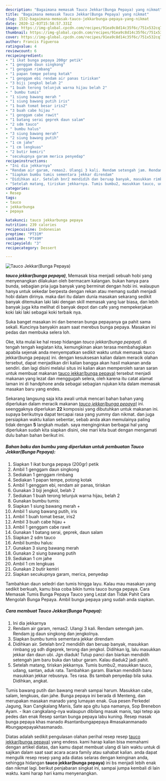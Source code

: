 ```yaml
---
description: "Bagaimana memasak Tauco Jekkar(Bunga Pepaya) yang nikmat"
title: "Bagaimana memasak Tauco Jekkar(Bunga Pepaya) yang nikmat"
slug: 1532-bagaimana-memasak-tauco-jekkarbunga-pepaya-yang-nikmat
date: 2020-12-03T15:58:57.331Z
image: https://img-global.cpcdn.com/recipes/91ea9c8d14c35f6c/751x532cq70/tauco-jekkarbunga-pepaya-foto-resep-utama.jpg
thumbnail: https://img-global.cpcdn.com/recipes/91ea9c8d14c35f6c/751x532cq70/tauco-jekkarbunga-pepaya-foto-resep-utama.jpg
cover: https://img-global.cpcdn.com/recipes/91ea9c8d14c35f6c/751x532cq70/tauco-jekkarbunga-pepaya-foto-resep-utama.jpg
author: Francis Figueroa
ratingvalue: 4
reviewcount: 6
recipeingredient:
- "1 ikat bunga pepaya 200gr petik"
- "1 genggam daun singkong"
- "1 genggam rimbang"
- "1 papan tempe potong kotak"
- "1 genggam ebi rendam air panas tiriskan"
- "3 biji jengkol belah 2"
- "1 buah terong telunjuk warna hijau belah 2"
- " bumbu tumis"
- "1 siung bawang merah "
- "1 siung bawang putih iris"
- "1 buah tomat besar iris2"
- "3 buah cabe hijau "
- "1 genggam cabe rawit"
- "1 batang serai geprek daun salam"
- "2 sdm tauco"
- " bumbu halus"
- "3 siung bawang merah"
- "2 siung bawang putih"
- "1 cm jahe"
- "1 cm lengkuas"
- "2 butir kemiri"
- "secukupnya garam merica penyedap"
recipeinstructions:
- "Ini dia jekkarnya"
- "Rendam air garam, remas2. Ulangi 3 kali. Rendam setengah jam. Rendam jg daun singkong dan jengkolnya."
- "Siapkan bumbu tumis sementara jekkar direndam"
- "Didihkan air. Setelah bnr2 mendidih dan beruap banyak, masukkan rimbang yg sdh digeprek, terong dan jengkol. Didihkan lg, lalu masukkan jekkar dan daun ubi. Jgn diaduk! Tutup panci dan biarkan mendidih setengah jam baru buka dan tabur garam. Kalau diaduk2 jadi pahit."
- "Setelah matang, tiriskan jekkarnya. Tumis bumbu2, masukkan tauco, udang, santan, aduk rata. Tambahkan garam. Biarkan mendidih baru masukkan jekkar rebusnya. Tes rasa. Bs tambah penyedap bila suka. Didihkan, angkat."
categories:
- Resep
tags:
- tauco
- jekkarbunga
- pepaya

katakunci: tauco jekkarbunga pepaya 
nutrition: 239 calories
recipecuisine: Indonesian
preptime: "PT31M"
cooktime: "PT49M"
recipeyield: "3"
recipecategory: Dessert

---
```



![Tauco Jekkar(Bunga Pepaya)](https://img-global.cpcdn.com/recipes/91ea9c8d14c35f6c/751x532cq70/tauco-jekkarbunga-pepaya-foto-resep-utama.jpg)

<b><i>tauco jekkar(bunga pepaya)</i></b>, Memasak bisa menjadi sebuah hobi yang menyenangkan dilakukan oleh bermacam kalangan. bukan hanya para bunda, sebagian pria juga banyak yang berminat dengan hobi ini. walaupun hanya untuk sekedar berpesta dengan rekan atau memang sudah menjadi hobi dalam dirinya. maka dari itu dalam dunia masakan sekarang sedikit banyak ditemukan laki laki dengan skill memasak yang luar biasa, dan lebih banyak juga kita melihat di banyak depot dan cafe yang mempekerjakan koki laki laki sebagai koki terbaik nya.

Suka banget masakan ini dan beneran bunga pepayanya ga pahit sama sekali. Kuncinya banyakin asam saat merebus bunga pepaya. Masakan ini pedas dan membuka selera loh.

Oke, kita mulai ke hal resep hidangan <i>tauco jekkar(bunga pepaya)</i>. di tengah tengah kegiatan kita, kemungkinan akan terasa membahagiakan apabila sejenak anda menyempatkan sedikit waktu untuk memasak tauco jekkar(bunga pepaya) ini. dengan kesuksesan kalian dalam meracik olahan tersebut, dapat menjadikan diri kalian bangga akan hasil makanan anda sendiri. dan lagi disini melalui situs ini kalian akan memperoleh saran saran untuk membuat makanan <u>tauco jekkar(bunga pepaya)</u> tersebut menjadi makanan yang lezat dan menggugah selera, oleh karena itu catat alamat laman ini di handphone anda sebagai sebagian rujukan kita dalam memasak masakan baru yang endes.


Sekarang langsung saja kita awali untuk mencari bahan bahan yang diperlukan dalam meracik makanan <u><i>tauco jekkar(bunga pepaya)</i></u> ini. seenggaknya diperlukan <b>22</b> komposisi yang dibutuhkan untuk makanan ini. supaya berikutnya dapat tercapai rasa yang yummy dan nikmat. dan juga persiapkan waktu kalian sebentar, sebab anda akan memulainya paling tidak dengan <b>5</b> langkah mudah. saya menginginkan berbagai hal yang diperlukan sudah kita siapkan disini, oke mari kita buat dengan mengamati dulu bahan bahan berikut ini.

<!--inarticleads1-->

##### Bahan baku dan bumbu yang diperlukan untuk pembuatan Tauco Jekkar(Bunga Pepaya):

1. Siapkan 1 ikat bunga pepaya (200gr) petik
1. Ambil 1 genggam daun singkong
1. Sediakan 1 genggam rimbang
1. Sediakan 1 papan tempe, potong kotak
1. Ambil 1 genggam ebi, rendam air panas, tiriskan
1. Gunakan 3 biji jengkol, belah 2
1. Sediakan 1 buah terong telunjuk warna hijau, belah 2
1. Gunakan  bumbu tumis:
1. Siapkan 1 siung bawang merah +
1. Ambil 1 siung bawang putih, iris
1. Ambil 1 buah tomat besar, iris2
1. Ambil 3 buah cabe hijau +
1. Ambil 1 genggam cabe rawit
1. Gunakan 1 batang serai, geprek, daun salam
1. Siapkan 2 sdm tauco
1. Ambil  bumbu halus:
1. Gunakan 3 siung bawang merah
1. Gunakan 2 siung bawang putih
1. Sediakan 1 cm jahe
1. Ambil 1 cm lengkuas
1. Gunakan 2 butir kemiri
1. Siapkan secukupnya garam, merica, penyedap


Tambahkan daun seledri dan tumis hingga layu. Kalau mau masakan yang sedikit berkuah, kamu bisa coba bikin tumis tauco bunga pepaya. Cara Memasak Tumis Bunga Pepaya Tauco yang Lezat dan Tidak Pahit Cara Mengolah Bunga Pepaya. Ambil bunga pepaya yang sudah anda siapkan. 

<!--inarticleads2-->

##### Cara membuat Tauco Jekkar(Bunga Pepaya):

1. Ini dia jekkarnya
1. Rendam air garam, remas2. Ulangi 3 kali. Rendam setengah jam. Rendam jg daun singkong dan jengkolnya.
1. Siapkan bumbu tumis sementara jekkar direndam
1. Didihkan air. Setelah bnr2 mendidih dan beruap banyak, masukkan rimbang yg sdh digeprek, terong dan jengkol. Didihkan lg, lalu masukkan jekkar dan daun ubi. Jgn diaduk! Tutup panci dan biarkan mendidih setengah jam baru buka dan tabur garam. Kalau diaduk2 jadi pahit.
1. Setelah matang, tiriskan jekkarnya. Tumis bumbu2, masukkan tauco, udang, santan, aduk rata. Tambahkan garam. Biarkan mendidih baru masukkan jekkar rebusnya. Tes rasa. Bs tambah penyedap bila suka. Didihkan, angkat.


Tumis bawang putih dan bawang merah sampai harum. Masukkan cabe, salam, lengkuas, dan jahe. Bunga pepaya ini berada di Menteng, dan merupakan masakan manado yang lumayan enak. Gua pesen Perkedel Jagung, Ikan Cangkalang Manis, Sate apa gitu lupa namanya, Sop Brenebon Ayam. - Ikan cangkalang-nya walaupun dibilang masak manis, tapi tetep aja pedes dan enak Resep santan bunga pepaya labu kuning. Resep masak bunga pepaya khas manado #santanbungapepaya #masakanmanado #bungapepayakhasmanado. 

Diatas adalah sedikit pengulasan olahan perihal resep resep <u>tauco jekkar(bunga pepaya)</u> yang endess. kami harap kalian bisa memahami dengan artikel diatas, dan kamu dapat membuat ulang di lain waktu untuk di sajikan dalam saat saat acara acara family atau sahabat kalian. anda dapat mengulik resep resep yang ada diatas selaras dengan keinginan anda, sehingga hidangan <b>tauco jekkar(bunga pepaya)</b> ini bs menjadi lebih enak dan nikmat lagi. berikut penjabaran singkat ini, sampai jumpa kembali di lain waktu. kami harap hari kamu menyenangkan.
